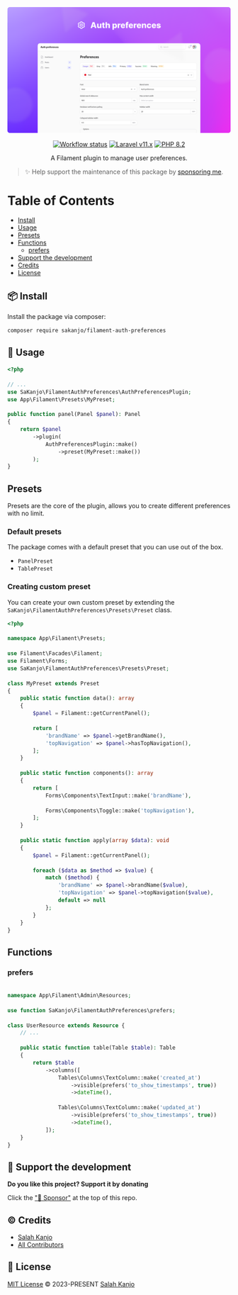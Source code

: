 ![Preview](./art/preview.png)

<p align="center">
    <a href="https://github.com/sakanjo/filament-auth-preferences/actions"><img alt="Workflow status" src="https://img.shields.io/github/actions/workflow/status/sakanjo/filament-auth-preferences/tests.yml?style=for-the-badge"></a>
    <a href="https://laravel.com"><img alt="Laravel v11.x" src="https://img.shields.io/badge/Laravel-v11.x-FF2D20?style=for-the-badge&logo=laravel"></a>
    <a href="https://php.net"><img alt="PHP 8.2" src="https://img.shields.io/badge/PHP-8.2-777BB4?style=for-the-badge&logo=php"></a>
</p>

<p align="center">A Filament plugin to manage user preferences.</p>

> ✨ Help support the maintenance of this package by [sponsoring me](https://github.com/sponsors/sakanjo).

Table of Contents
=================

* [Install](#-install)
* [Usage](#-usage)
* [Presets](#presets)
* [Functions](#functions)
  * [prefers](#prefers)
* [Support the development](#-support-the-development)
* [Credits](#%EF%B8%8F-credits)
* [License](#-license)

## 📦 Install

Install the package via composer:

```
composer require sakanjo/filament-auth-preferences
```

## 🦄 Usage

```php
<?php

// ...
use SaKanjo\FilamentAuthPreferences\AuthPreferencesPlugin;
use App\Filament\Presets\MyPreset;

public function panel(Panel $panel): Panel
{
    return $panel
        ->plugin(
            AuthPreferencesPlugin::make()
                ->preset(MyPreset::make())
        );
}
```

## Presets

Presets are the core of the plugin, allows you to create different preferences with no limit.

### Default presets

The package comes with a default preset that you can use out of the box.

- `PanelPreset`
- `TablePreset`

### Creating custom preset

You can create your own custom preset by extending the `SaKanjo\FilamentAuthPreferences\Presets\Preset` class.

```php
<?php

namespace App\Filament\Presets;

use Filament\Facades\Filament;
use Filament\Forms;
use SaKanjo\FilamentAuthPreferences\Presets\Preset;

class MyPreset extends Preset
{
    public static function data(): array
    {
        $panel = Filament::getCurrentPanel();

        return [
            'brandName' => $panel->getBrandName(),
            'topNavigation' => $panel->hasTopNavigation(),
        ];
    }

    public static function components(): array
    {
        return [
            Forms\Components\TextInput::make('brandName'),

            Forms\Components\Toggle::make('topNavigation'),
        ];
    }

    public static function apply(array $data): void
    {
        $panel = Filament::getCurrentPanel();

        foreach ($data as $method => $value) {
            match ($method) {
                'brandName' => $panel->brandName($value),
                'topNavigation' => $panel->topNavigation($value),
                default => null
            };
        }
    }
}
```

## Functions

### prefers

```php

namespace App\Filament\Admin\Resources;

use function SaKanjo\FilamentAuthPreferences\prefers;

class UserResource extends Resource {
    // ...

    public static function table(Table $table): Table
    {
        return $table
            ->columns([
                Tables\Columns\TextColumn::make('created_at')
                    ->visible(prefers('to_show_timestamps', true))
                    ->dateTime(),

                Tables\Columns\TextColumn::make('updated_at')
                    ->visible(prefers('to_show_timestamps', true))
                    ->dateTime(),
            ]);
    }
}

```

## 💖 Support the development

**Do you like this project? Support it by donating**

Click the ["💖 Sponsor"](https://github.com/sponsors/sakanjo) at the top of this repo.

## ©️ Credits

- [Salah Kanjo](https://github.com/sakanjo)
- [All Contributors](../../contributors)

## 📄 License

[MIT License](https://github.com/sakanjo/filament-auth-preferences/blob/master/LICENSE) © 2023-PRESENT [Salah Kanjo](https://github.com/sakanjo)
